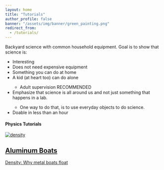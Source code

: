 ```yaml
---
layout: home
title: "Tutorials"
author_profile: false
banner: "/assets/img/banner/green_painting.png"
redirect_from:
  - /tutorials/
---
```


<div class="content-new-info">
<p>Backyard science with common household equipment. Goal is to show that science is:</p>
<ul>
 <li>Interesting</li>
 <li>Does not need expensive equipment</li>
 <li>Something you can do at home</li>
 <li>A kid (at heart too) can do alone</li>
 <ul>
    <li>Adult supervision RECOMMENDED</li>
</ul>
      
 <li>Emphasize that science is all around us and not just something that happens in a lab.</li>
<ul>
      
<li>One way to do that, is to use everyday objects to do science.</li>
</ul>
<li> Doable in less than an hour</li>
</ul>
</div>

<div id="accordion">
	<h4>Physics Tutorials</h4>
	<div class="tutpanel">
    	<div class="tutcont">
        	<a href="{{ site.baseurl }}/tutorials/AluminumBoats">
        		<div class="tuthex">
            		<img src="{{ site.baseurl }}/assets/img/tutorial/hotwaterfooddye.jpg" alt="density">
        		<h2>Aluminum Boats</h2>
				</div>
        		<div class="tutdesc">
                	<p>Density: Why metal boats float</p>
        		</div>
            </a>
    	</div>
    </div>
 </div>    	
